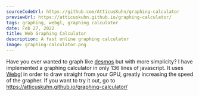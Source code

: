 ```yaml
---
sourceCodeUrl: https://github.com/AtticusKuhn/graphing-calculator
previewUrl: https://atticuskuhn.github.io/graphing-calculator/
tags: graphing, webgl, graphing calculator
date: Feb 27, 2022
title: Web Graphing Calculator
description: A fast online graphing calculator
image: graphing-calculator.png
---
```

Have you ever wanted to graph like [desmos](https://www.desmos.com/calculator)
but with more simplicity? I have implemented a graphing calculator in only
136 lines of javascript. It uses [Webgl](https://en.wikipedia.org/wiki/WebGL)
in order to draw straight from your GPU, greatly increasing the
speed of the grapher. 
If you want to try it out, go to
https://atticuskuhn.github.io/graphing-calculator/